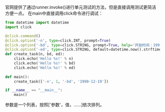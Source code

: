 官网提供了通过runner.invoke()进行单元测试的方法，但是直接调用测试更简洁方便一点。
在main中直接调用click命令进行调试：
```python
from datetime import datetime
import click

@click.command()
@click.option('-n', type=click.INT, prompt=True)
@click.option('-bd', type=click.STRING, prompt=True, help='开始时间：1990-12-19')
@click.option('-ed', type=click.STRING, default=datetime.now().strftime("%Y-%m-%d"), help='结束时间,默认今天')
def create_task(n, bd, ed):
    click.echo('Hello %s!' % n)
    click.echo('Hello %s!' % bd)
    click.echo('Hello %s!' % ed)
    
def main():
    create_task(['-n', 1, '-bd', '1990-12-19'])

if __name__ == "__main__":
    main()

```

参数是一个列表，按照['参数'，值，……]依次排列。